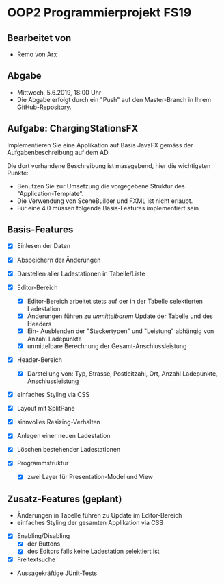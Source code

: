 # OOP2 Programmierprojekt FS19

## Bearbeitet von
 - Remo von Arx

## Abgabe
- Mittwoch, 5.6.2019, 18:00 Uhr
- Die Abgabe erfolgt durch ein "Push" auf den Master-Branch in Ihrem GitHub-Repository.

## Aufgabe: ChargingStationsFX

Implementieren Sie eine Applikation auf Basis JavaFX gemäss der Aufgabenbeschreibung auf dem AD. 

Die dort vorhandene Beschreibung ist massgebend, hier die wichtigsten Punkte:
 - Benutzen Sie zur Umsetzung die vorgegebene Struktur des "Application-Template".
 - Die Verwendung von SceneBuilder und FXML ist nicht erlaubt.
 - Für eine 4.0 müssen folgende Basis-Features implementiert sein
   
## Basis-Features  
   
   - [x] Einlesen der Daten
   - [x] Abspeichern der Änderungen
   - [x] Darstellen aller Ladestationen in Tabelle/Liste 
   
   - [x] Editor-Bereich
     - [x] Editor-Bereich arbeitet stets auf der in der Tabelle selektierten Ladestation
     - [x] Änderungen führen zu *unmittelbarem* Update der Tabelle und des Headers
     - [x] Ein- Ausblenden der "Steckertypen" und "Leistung" abhängig von Anzahl Ladepunkte
     - [x] unmittelbare Berechnung der Gesamt-Anschlussleistung
   
   - [x] Header-Bereich 
     - [x] Darstellung von: Typ, Strasse, Postleitzahl, Ort, Anzahl Ladepunkte, Anschlussleistung
   
   - [x] einfaches Styling via CSS
   - [x] Layout mit SplitPane
   - [x] sinnvolles Resizing-Verhalten
   - [x] Anlegen einer neuen Ladestation
   - [x] Löschen bestehender Ladestationen
   - [x] Programmstruktur
      - [x] zwei Layer für Presentation-Model und View 
  
## Zusatz-Features (geplant)

   -  Änderungen in Tabelle führen zu Update im Editor-Bereich
   -  einfaches Styling der gesamten Applikation via CSS
   - [x] Enabling/Disabling
        - [x] der Buttons
        - [x] des Editors falls keine Ladestation selektiert ist
   - [x] Freitextsuche
   - Aussagekräftige JUnit-Tests 
